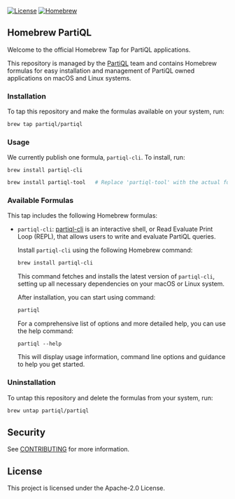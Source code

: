 [![License](https://img.shields.io/hexpm/l/plug.svg)](https://github.com/partiql/homebrew-partiql/blob/main/LICENSE)
[![Homebrew](https://img.shields.io/badge/Homebrew-Install-brightgreen.svg)](https://github.com/partiql/homebrew-partiql)
## Homebrew PartiQL

Welcome to the official Homebrew Tap for PartiQL applications.

This repository is managed by the [PartiQL](https://github.com/partiql) team and contains Homebrew formulas for easy installation and management of PartiQL owned applications on macOS and Linux systems.

### Installation
To tap this repository and make the formulas available on your system, run: 

```bash
brew tap partiql/partiql 
```

### Usage
We currently publish one formula, `partiql-cli`. To install, run:
```
brew install partiql-cli
```

```bash
brew install partiql-tool   # Replace 'partiql-tool' with the actual formula name e.g. 'partiql-cli'
```

### Available Formulas
This tap includes the following Homebrew formulas:

+ `partiql-cli`: [partiql-cli](https://github.com/partiql/partiql-lang-kotlin/wiki/Command-Line-Tutorial) is an interactive shell, or Read Evaluate Print Loop (REPL), that allows users to write and evaluate PartiQL queries. 

    Install `partiql-cli` using the following Homebrew command:
    ```bash
    brew install partiql-cli
    ```
    This command fetches and installs the latest version of `partiql-cli`, setting up all necessary dependencies on your macOS or Linux system.

    After installation, you can start using command:
    ```bash
    partiql
    ```
    For a comprehensive list of options and more detailed help, you can use the help command:
    ```
    partiql --help
    ```
    This will display usage information, command line options and guidance to help you get started.

### Uninstallation
To untap this repository and delete the formulas from your system, run: 

```bash
brew untap partiql/partiql 
```

## Security

See [CONTRIBUTING](CONTRIBUTING.md#security-issue-notifications) for more information.

## License

This project is licensed under the Apache-2.0 License.

